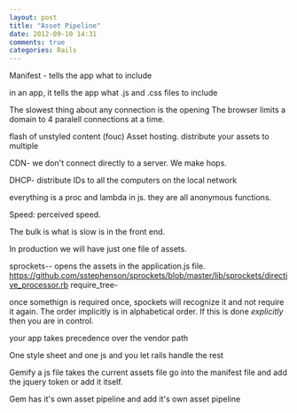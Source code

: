 ```yaml
---
layout: post
title: "Asset Pipeline"
date: 2012-09-10 14:31
comments: true
categories: Rails
---
```


Manifest - tells the app what to include

in an app, it tells the app what .js and .css files to include

The slowest thing about any connection is the opening
The browser limits a domain to 4 paralell connections at a time.

flash of unstyled content (fouc)
Asset hosting. distribute your assets to multiple

CDN- 
we don't connect directly to a server. We make hops.

DHCP- distribute IDs to all the computers on the local network

everything is a proc and lambda in js. they are all anonymous functions.

Speed:
perceived speed.

The bulk is what is slow is in the front end.

In production we will have just one file of assets.

sprockets-- opens the assets in the application.js file. 
<https://github.com/sstephenson/sprockets/blob/master/lib/sprockets/directive_processor.rb>
require_tree- 

once somethign is required once, spockets will recognize it and not require it again. The order implicitly is in alphabetical order. If this is done *explicitly* then you are in control.

your app takes precedence over the vendor path


One style sheet and one js and you let rails handle the rest


Gemify a js file
takes the current assets file 
go into the manifest file and add the jquery token or add it itself.

Gem
has it's own asset pipeline and add it's own asset pipeline
